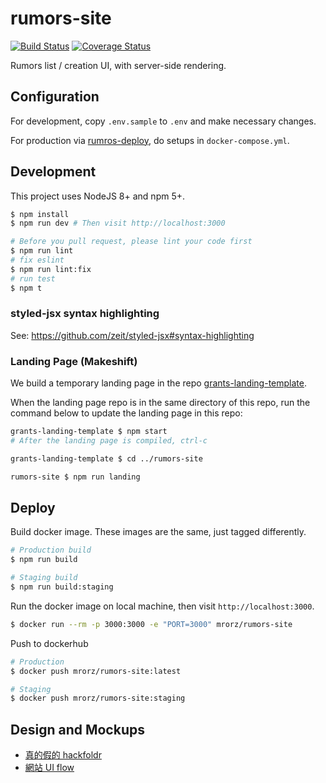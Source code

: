 # rumors-site

[![Build Status](https://travis-ci.org/cofacts/rumors-site.svg?branch=master)](https://travis-ci.org/cofacts/rumors-site) [![Coverage Status](https://coveralls.io/repos/github/cofacts/rumors-site/badge.svg?branch=master)](https://coveralls.io/github/cofacts/rumors-site?branch=master)

Rumors list / creation UI, with server-side rendering.

## Configuration

For development, copy `.env.sample` to `.env` and make necessary changes.

For production via [rumros-deploy](http://github.com/cofacts/rumors-deploy), do setups in `docker-compose.yml`.

## Development

This project uses NodeJS 8+ and npm 5+.

``` bash
$ npm install
$ npm run dev # Then visit http://localhost:3000

# Before you pull request, please lint your code first
$ npm run lint
# fix eslint
$ npm run lint:fix
# run test
$ npm t
```

### styled-jsx syntax highlighting

See: https://github.com/zeit/styled-jsx#syntax-highlighting

### Landing Page (Makeshift)

We build a temporary landing page in the repo [grants-landing-template](github.com/cofacts/grants-landing-template).

When the landing page repo is in the same directory of this repo, run the command below to update the landing page in this repo:

``` bash
grants-landing-template $ npm start
# After the landing page is compiled, ctrl-c

grants-landing-template $ cd ../rumors-site

rumors-site $ npm run landing
```

## Deploy

Build docker image. These images are the same, just tagged differently.

``` bash
# Production build
$ npm run build

# Staging build
$ npm run build:staging
```

Run the docker image on local machine, then visit `http://localhost:3000`.

``` bash
$ docker run --rm -p 3000:3000 -e "PORT=3000" mrorz/rumors-site
```

Push to dockerhub
``` bash
# Production
$ docker push mrorz/rumors-site:latest

# Staging
$ docker push mrorz/rumors-site:staging
```

## Design and Mockups

* [真的假的 hackfoldr](http://beta.hackfoldr.org/rumors)
* [網站 UI flow](https://i.imgur.com/lxas2Ic.jpg)
